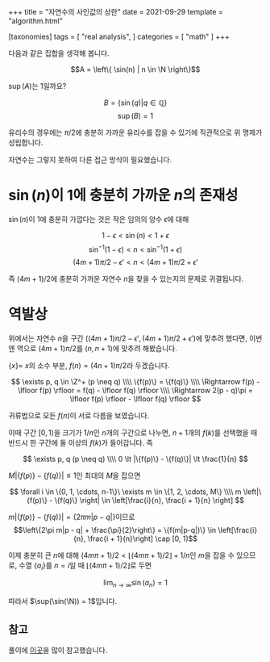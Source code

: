 +++
title = "자연수의 사인값의 상한"
date = 2021-09-29
template = "algorithm.html"

[taxonomies]
tags = [
    "real analysis",
]
categories = [
    "math"
]
+++

다음과 같은 집합을 생각해 봅니다.

$$A = \left\{ \sin(n) | n \in \N \right\}$$

$\sup(A)$는 1일까요?

$$B = \left\{ \sin(q) | q \in \mathbb{Q} \right\}$$
$$\sup(B) = 1$$

유리수의 경우에는 $\pi/2$에 충분히 가까운 유리수를 잡을 수 있기에 직관적으로 위 명제가 성립합니다.

자연수는 그렇지 못하여 다른 접근 방식이 필요했습니다.

# $\sin(n)$이 1에 충분히 가까운 $n$의 존재성

$\sin(n)$이 1에 충분히 가깝다는 것은 작은 임의의 양수 $\epsilon$에 대해

$$1 - \epsilon \lt \sin(n) \lt 1 + \epsilon$$
$$\sin^{-1}(1 - \epsilon) \lt n \lt \sin^{-1}(1 + \epsilon)$$
$$(4m + 1)\pi/2 - \epsilon' \lt n \lt (4m + 1)\pi/2 + \epsilon'$$

즉 $(4m + 1)/2$에 충분히 가까운 자연수 $n$을 찾을 수 있는지의 문제로 귀결됩니다.

# 역발상

위에서는 자연수 $n$을 구간 $((4m + 1)\pi/2 - \epsilon', (4m + 1)\pi/2 + \epsilon')$에 맞추려 했다면, 이번엔 역으로 $(4m + 1)\pi/2$를 $(n, n + 1)$에 맞추려 해봤습니다.

$\{x\} =$ $x$의 소수 부분, $f(n) = (4n + 1)\pi/2$라 두겠습니다.

$$
\exists p, q \in \Z^+ (p \neq q) \\\\
\{f(p)\} = \{f(q)\} \\\\
\Rightarrow f(p) - \lfloor f(p) \rfloor = f(q) - \lfloor f(q) \rfloor \\\\
\Rightarrow 2(p - q)\pi = \lfloor f(p) \rfloor - \lfloor f(q) \rfloor
$$

귀류법으로 모든 $f(n)$이 서로 다름을 보였습니다.

이때 구간 $[0, 1)$을 크기가 $1/n$인 $n$개의 구간으로 나누면, $n + 1$개의 $f(k)$를 선택했을 때 반드시 한 구간에 둘 이상의 $f(k)$가 들어갑니다. 즉

$$
\exists p, q (p \neq q) \\\\
0 \lt |\{f(p)\} - \{f(q)\}| \lt \frac{1}{n}
$$

$M \left|\{f(p)\} - \{f(q)\}\right| \leq 1$인 최대의 $M$을 잡으면

$$
\forall i \in \{0, 1, \cdots, n-1\}\ \exists m \in \{1, 2, \cdots, M\} \\\\
m \left|\{f(p)\} - \{f(q)\} \right| \in \left[\frac{i}{n}, \frac{i + 1}{n} \right]
$$

$m\left|\{f(p)\} - \{f(q)\}\right| = \{2\pi m|p - q|\}$이므로
$$\left\{2\pi m|p - q| + \frac{\pi}{2}\right\} = \{f(m|p-q|)\} \in \left[\frac{i}{n}, \frac{i + 1}{n}\right] \cap [0, 1)$$

이제 충분히 큰 $n$에 대해
$(4m\pi + 1) / 2 \lt \lfloor(4m\pi + 1)/2\rfloor + 1/n$인 $m$을 잡을 수 있으므로, 수열 $\{a_i\}$를 $n = i$일 때 $\lfloor(4m\pi + 1)/2\rfloor$로 두면

$$\lim_{n\to\infty}\sin(a_n)=1$$

따라서 $\sup(\sin(\N)) = 1$입니다.

## 참고

풀이에 [이곳](https://math.stackexchange.com/a/272713)을 많이 참고했습니다.
